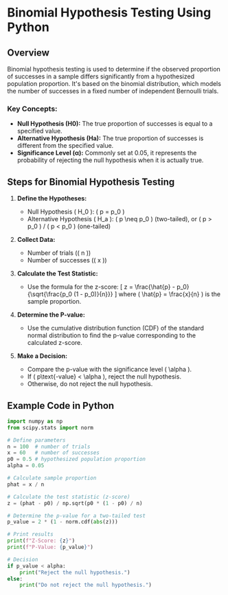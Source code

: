 # Binomial Hypothesis Testing Using Python

## Overview
Binomial hypothesis testing is used to determine if the observed proportion of successes in a sample differs significantly from a hypothesized population proportion. It's based on the binomial distribution, which models the number of successes in a fixed number of independent Bernoulli trials.

### Key Concepts:
- **Null Hypothesis (H0):** The true proportion of successes is equal to a specified value.
- **Alternative Hypothesis (Ha):** The true proportion of successes is different from the specified value.
- **Significance Level (α):** Commonly set at 0.05, it represents the probability of rejecting the null hypothesis when it is actually true.

## Steps for Binomial Hypothesis Testing

1. **Define the Hypotheses:**
   - Null Hypothesis \( H_0 \): \( p = p_0 \)
   - Alternative Hypothesis \( H_a \): \( p \neq p_0 \) (two-tailed), or \( p > p_0 \) / \( p < p_0 \) (one-tailed)

2. **Collect Data:**
   - Number of trials (\( n \))
   - Number of successes (\( x \))

3. **Calculate the Test Statistic:**
   - Use the formula for the z-score:
     \[
     z = \frac{\hat{p} - p_0}{\sqrt{\frac{p_0 (1 - p_0)}{n}}}
     \]
   where \( \hat{p} = \frac{x}{n} \) is the sample proportion.

4. **Determine the P-value:**
   - Use the cumulative distribution function (CDF) of the standard normal distribution to find the p-value corresponding to the calculated z-score.

5. **Make a Decision:**
   - Compare the p-value with the significance level \( \alpha \).
   - If \( p\text{-value} < \alpha \), reject the null hypothesis.
   - Otherwise, do not reject the null hypothesis.

## Example Code in Python

```python
import numpy as np
from scipy.stats import norm

# Define parameters
n = 100  # number of trials
x = 60   # number of successes
p0 = 0.5 # hypothesized population proportion
alpha = 0.05

# Calculate sample proportion
phat = x / n

# Calculate the test statistic (z-score)
z = (phat - p0) / np.sqrt(p0 * (1 - p0) / n)

# Determine the p-value for a two-tailed test
p_value = 2 * (1 - norm.cdf(abs(z)))

# Print results
print(f"Z-Score: {z}")
print(f"P-Value: {p_value}")

# Decision
if p_value < alpha:
    print("Reject the null hypothesis.")
else:
    print("Do not reject the null hypothesis.")
